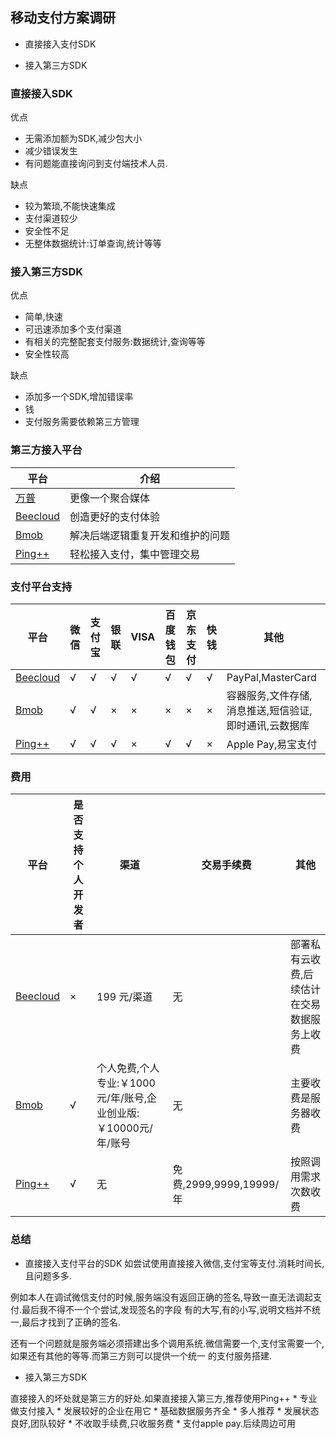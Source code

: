 ## 移动支付方案调研
 * 直接接入支付SDK

 * 接入第三方SDK

### 直接接入SDK

优点

 * 无需添加额为SDK,减少包大小
 * 减少错误发生
 * 有问题能直接询问到支付端技术人员.

缺点

 * 较为繁琐,不能快速集成
 * 支付渠道较少
 * 安全性不足
 * 无整体数据统计:订单查询,统计等等

### 接入第三方SDK

优点

 * 简单,快速
 * 可迅速添加多个支付渠道
 * 有相关的完整配套支付服务:数据统计,查询等等
 * 安全性较高

缺点

 * 添加多一个SDK,增加错误率
 * 钱
 * 支付服务需要依赖第三方管理

### 第三方接入平台
平台|介绍
---|---
[万普](http://www.waps.cn/)|更像一个聚合媒体
[Beecloud](https://beecloud.cn/?index=1)|创造更好的支付体验
[Bmob](http://www.bmob.cn/)|解决后端逻辑重复开发和维护的问题
[Ping++](https://www.pingxx.com/)|轻松接入支付，集中管理交易


### 支付平台支持
平台|微信|支付宝|银联|VISA|百度钱包|京东支付|快钱|其他
---|---|---|---|---|---|---|---|---
[Beecloud](https://beecloud.cn/?index=1)|√|√|√|√|√|√|√|PayPal,MasterCard
[Bmob](http://www.bmob.cn/products)|√|√|×|×|×|×|×|容器服务,文件存储,消息推送,短信验证,即时通讯,云数据库
[Ping++](https://www.pingxx.com/)|√|√|√|×|√|√|×|Apple Pay,易宝支付

### 费用

平台|是否支持个人开发者|渠道|交易手续费|其他
---|---|---|---|---
[Beecloud](https://beecloud.cn/?index=1)|×|199 元/渠道|无|部署私有云收费,后续估计在交易数据服务上收费
[Bmob](http://www.bmob.cn/products)|√|个人免费,个人专业:￥1000元/年/账号,企业创业版:￥10000元/年/账号|无|主要收费是服务器收费
[Ping++](https://www.pingxx.com/)|√|无|免费,2999,9999,19999/年|按照调用需求次数收费

### 总结
 * 直接接入支付平台的SDK
如尝试使用直接接入微信,支付宝等支付.消耗时间长,且问题多多.

例如本人在调试微信支付的时候,服务端没有返回正确的签名,导致一直无法调起支付.最后我不得不一个个尝试,发现签名的字段
有的大写,有的小写,说明文档并不统一,最后才找到了正确的签名.

还有一个问题就是服务端必须搭建出多个调用系统.微信需要一个,支付宝需要一个,如果还有其他的等等.而第三方则可以提供一个统一
的支付服务搭建.

 * 接入第三方SDK

 直接接入的坏处就是第三方的好处.如果直接接入第三方,推荐使用Ping++
     * 专业做支付接入
     * 发展较好的企业在用它
     * 基础数据服务齐全
     * 多人推荐
     * 发展状态良好,团队较好
     * 不收取手续费,只收服务费
     * 支付apple pay.后续周边可用
